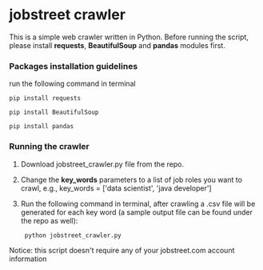 # jobstreet crawler

This is a simple web crawler written in Python.
Before running the script, please install **requests**, **BeautifulSoup** and **pandas** modules first.


### Packages installation guidelines

run the following command in terminal

	pip install requests

	pip install BeautifulSoup

	pip install pandas


### Running the crawler

1) Download jobstreet_crawler.py file from the repo.

2) Change the **key_words** parameters to a list of job roles you want to crawl, e.g., key_words = ['data scientist', 'java developer']

3) Run the following command in terminal, after crawling a .csv file will be generated for each key word (a sample output file can be found under the repo as well):

		python jobstreet_crawler.py

Notice: this script doesn't require any of your jobstreet.com account information
